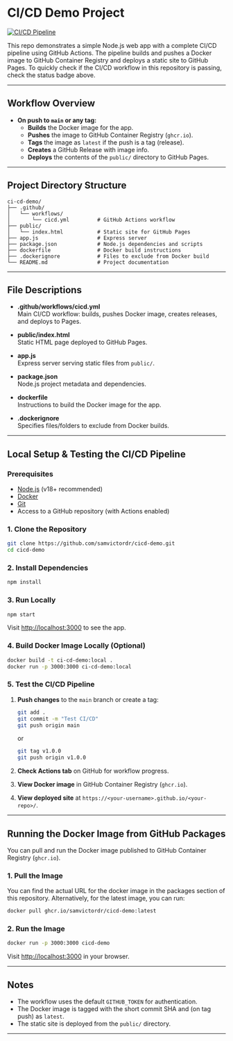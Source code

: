 # CI/CD Demo Project

[![CI/CD Pipeline](https://github.com/samvictordr/cicd-demo/actions/workflows/cicd.yml/badge.svg)](https://github.com/samvictordr/cicd-demo/actions/workflows/cicd.yml)

This repo demonstrates a simple Node.js web app with a complete CI/CD pipeline using GitHub Actions. The pipeline builds and pushes a Docker image to GitHub Container Registry and deploys a static site to GitHub Pages. To quickly check if the CI/CD workflow in this repository is passing, check the status badge above.

---

## Workflow Overview

- **On push to `main` or any tag:**
  - **Builds** the Docker image for the app.
  - **Pushes** the image to GitHub Container Registry (`ghcr.io`).
  - **Tags** the image as `latest` if the push is a tag (release).
  - **Creates** a GitHub Release with image info.
  - **Deploys** the contents of the `public/` directory to GitHub Pages.

---

## Project Directory Structure

```
ci-cd-demo/
├── .github/
│   └── workflows/
│       └── cicd.yml         # GitHub Actions workflow
├── public/
│   └── index.html           # Static site for GitHub Pages
├── app.js                   # Express server
├── package.json             # Node.js dependencies and scripts
├── dockerfile               # Docker build instructions
├── .dockerignore            # Files to exclude from Docker build
└── README.md                # Project documentation
```

---

## File Descriptions

- **.github/workflows/cicd.yml**  
  Main CI/CD workflow: builds, pushes Docker image, creates releases, and deploys to Pages.

- **public/index.html**  
  Static HTML page deployed to GitHub Pages.

- **app.js**  
  Express server serving static files from `public/`.

- **package.json**  
  Node.js project metadata and dependencies.

- **dockerfile**  
  Instructions to build the Docker image for the app.

- **.dockerignore**  
  Specifies files/folders to exclude from Docker builds.

---

## Local Setup & Testing the CI/CD Pipeline

### Prerequisites

- [Node.js](https://nodejs.org/) (v18+ recommended)
- [Docker](https://www.docker.com/)
- [Git](https://git-scm.com/)
- Access to a GitHub repository (with Actions enabled)

### 1. Clone the Repository

```bash
git clone https://github.com/samvictordr/cicd-demo.git
cd cicd-demo
```

### 2. Install Dependencies

```bash
npm install
```

### 3. Run Locally

```bash
npm start
```
Visit [http://localhost:3000](http://localhost:3000) to see the app.

### 4. Build Docker Image Locally (Optional)

```bash
docker build -t ci-cd-demo:local .
docker run -p 3000:3000 ci-cd-demo:local
```

### 5. Test the CI/CD Pipeline

1. **Push changes** to the `main` branch or create a tag:
    ```bash
    git add .
    git commit -m "Test CI/CD"
    git push origin main
    ```
    or
    ```bash
    git tag v1.0.0
    git push origin v1.0.0
    ```

2. **Check Actions tab** on GitHub for workflow progress.

3. **View Docker image** in GitHub Container Registry (`ghcr.io`).

4. **View deployed site** at `https://<your-username>.github.io/<your-repo>/`.

---

## Running the Docker Image from GitHub Packages

You can pull and run the Docker image published to GitHub Container Registry (`ghcr.io`).  

### 1. Pull the Image
You can find the actual URL for the docker image in the packages section of this repository. Alternatively, for the latest image, you can run:

```bash
docker pull ghcr.io/samvictordr/cicd-demo:latest
```

### 2. Run the Image

```bash
docker run -p 3000:3000 cicd-demo
```

Visit [http://localhost:3000](http://localhost:3000) in your browser.

---

## Notes

- The workflow uses the default `GITHUB_TOKEN` for authentication.
- The Docker image is tagged with the short commit SHA and (on tag push) as `latest`.
- The static site is deployed from the `public/` directory.

---
